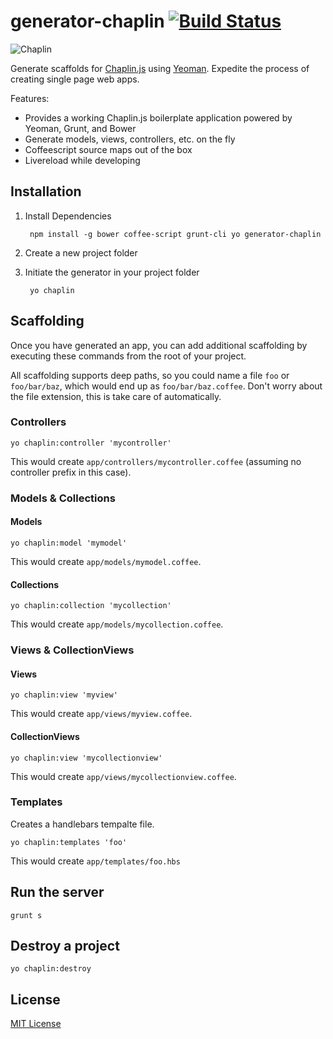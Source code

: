 # generator-chaplin [![Build Status](https://secure.travis-ci.org/chrisabrams/generator-chaplin.png?branch=master)](https://travis-ci.org/chrisabrams/generator-chaplin)

![Chaplin](http://s3.amazonaws.com/imgly_production/3401027/original.png)

Generate scaffolds for [Chaplin.js](http://chaplinjs.org/) using [Yeoman](http://yeoman.io). Expedite the process of creating single page web apps.

Features:

- Provides a working Chaplin.js boilerplate application powered by Yeoman, Grunt, and Bower
- Generate models, views, controllers, etc. on the fly
- Coffeescript source maps out of the box
- Livereload while developing

## Installation

1. Install Dependencies

        npm install -g bower coffee-script grunt-cli yo generator-chaplin

2. Create a new project folder

3. Initiate the generator in your project folder

        yo chaplin

## Scaffolding
Once you have generated an app, you can add additional scaffolding by executing these commands from the root of your project.

All scaffolding supports deep paths, so you could name a file `foo` or `foo/bar/baz`, which would end up as `foo/bar/baz.coffee`. Don't worry about the file extension, this is take care of automatically.

### Controllers

    yo chaplin:controller 'mycontroller'

This would create `app/controllers/mycontroller.coffee` (assuming no controller prefix in this case).

### Models & Collections

#### Models

    yo chaplin:model 'mymodel'

This would create `app/models/mymodel.coffee`.

#### Collections

    yo chaplin:collection 'mycollection'

This would create `app/models/mycollection.coffee`.

### Views & CollectionViews

#### Views

    yo chaplin:view 'myview'

This would create `app/views/myview.coffee`.

#### CollectionViews

    yo chaplin:view 'mycollectionview'

This would create `app/views/mycollectionview.coffee`.

### Templates
Creates a handlebars tempalte file.

    yo chaplin:templates 'foo'

This would create `app/templates/foo.hbs`

## Run the server

    grunt s

## Destroy a project

    yo chaplin:destroy

## License

[MIT License](http://en.wikipedia.org/wiki/MIT_License)
